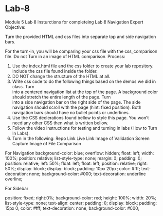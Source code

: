 # Lab-8
Module 5 Lab 8
Insturctions for completeing Lab 8
Navigation Expert
Objective:

Turn the provided HTML and css files into separate top and side navigation bars.

For the turn-in, you will be comparing your css file with the css_comparison file. Do not Turn in an image of HTML comparison.
Process:

1. Use the index.html file and the css folder to create your lab repository. Include the css file found inside the folder.
2. DO NOT change the structure of the HTML at all.
3. Write css code to do the following things based on the demos we did in class.
  Turn <nav> into a centered navigation list at the top of the page.
  A background color should stretch the entire length of the page.
  Turn <aside> into a side navigation bar on the right side of the page.
  The side navigation should scroll with the page (hint: fixed position).
  Both navigation bars should have no bullet points or underlines.
4. Use the CSS declerations found bellow to style this page. You won't need any other CSS then what is written bellow.
5. Follow the video instructions for testing and turning in labs (How to Turn In Labs).
6. Turn in the following:
  Repo Link
  Live Link
  Image of Validation Screen Capture
  Image of File Comparison

For Navigation
  background-color: blue;
  overflow: hidden;
  float: left;
  width: 100%;
  position: relative;
  list-style-type: none;
  margin: 0;
  padding: 0;
  position: relative;
  left: 50%;
  float: left;
  float: left;
  position: relative;
  right: 50%;
  display: block;
  display: block;
  padding: 10px 20px;
  color: #fff;
  text-decoration: none;
  background-color: #000;
  text-decoration: underline overline;

For Sidebar

  position: fixed;
  right:0%;
  background-color: red;
  height: 100%;
  width: 20%;
  list-style-type: none;
  text-align: center;
  padding: 0;
  display: block;
  padding: 15px 0;
  color: #fff;
  text-decoration: none;
  background-color: #000;
